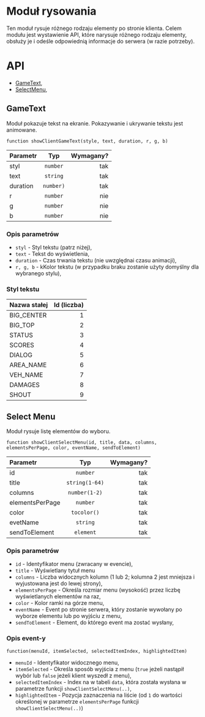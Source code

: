 # Moduł rysowania
Ten moduł rysuje różnego rodzaju elementy po stronie klienta. Celem modułu jest wystawienie API, które narysuje różnego rodzaju elementy, obsłuży je i odeśle odpowiednią informacje do serwera (w razie potrzeby).

# API
 * [GameText](#gameText),
 * [SelectMenu](#select-menu),

## GameText
Moduł pokazuje tekst na ekranie. Pokazywanie i ukrywanie tekstu jest animowane.

`function showClientGameText(style, text, duration, r, g, b)`

| **Parametr**    | **Typ**        | **Wymagany?** |
|:----------------|:--------------:|--------------:|
| styl            | `number`       | tak           |
| text            | `string`       | tak           | 
| duration        | `number)`      | tak           |
| r               | `number`       | nie           |
| g               | `number`       | nie           |
| b               | `number`       | nie           |

### Opis parametrów
 * `styl` - Styl tekstu (patrz niżej),
 * `text` - Tekst do wyświetlenia,
 * `duration` - Czas trwania tekstu (nie uwzględnai czasu animacji),
 * `r, g, b` - kKolor tekstu (w przypadku braku zostanie użyty domyślny dla wybranego stylu),

### Styl tekstu
| **Nazwa stałej** | **Id (liczba)** |
|:-----------------|----------------:|
| BIG_CENTER       | 1               |
| BIG_TOP          | 2               |
| STATUS           | 3               |
| SCORES           | 4               |
| DIALOG           | 5               |
| AREA_NAME        | 6               |
| VEH_NAME         | 7               |
| DAMAGES          | 8               |
| SHOUT            | 9               |

## Select Menu
Moduł rysuje listę elementów do wyboru.

`function showClientSelectMenu(id, title, data, columns, elementsPerPage, color, eventName, sendToElement)`

| **Parametr**    | **Typ**        | **Wymagany?** |
|:----------------|:--------------:|--------------:|
| id              | `number`       | tak           |
| title           | `string(1-64)` | tak           | 
| columns         | `number(1-2)`  | tak           |
| elementsPerPage | `number`       | tak           |
| color           | `tocolor()`    | tak           |
| evetName        | `string`       | tak           |
| sendToElement   | `element`      | tak           |

### Opis parametrów
 * `id` - Identyfikator menu (zwracany w evencie),
 * `title` - Wyświetlany tytuł menu
 * `columns` - Liczba widocznych kolumn (1 lub 2; kolumna 2 jest mniejsza i wyjustowana jest do lewej strony),
 * `elementsPerPage` - Określa rozmiar menu (wysokość) przez liczbę wyświetlanych elementów na raz,
 * `color` - Kolor ramki na górze menu,
 * `eventName` - Event po stronie serwera, który zostanie wywołany po wyborze elementu lub po wyjściu z menu,
 * `sendToElement` - Element, do którego event ma zostać wysłany,

### Opis event-y

`function(menuId, itemSelected, selectedItemIndex, highlightedItem)`

 * `menuId` - Identyfikator widocznego menu,
 * `itemSelected` - Określa sposób wyjścia z menu (`true` jeżeli nastąpił wybór lub `false` jeżeli klient wyszedł z menu),
 * `selectedItemIndex` - Index na w tabeli `data`, która została wysłana w parametrze funkcji `showClientSelectMenu(..)`,
 * `highlightedItem` - Pozycja zaznaczenia na liście (od `1` do wartości określonej w parametrze `elementsPerPage` funkcji `showClientSelectMenu(..)`)  
